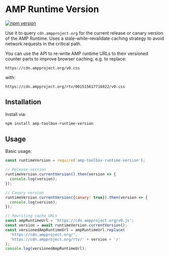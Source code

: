 # AMP Runtime Version

[![npm version](https://badge.fury.io/js/amp-toolbox-runtime-version.svg)](https://badge.fury.io/js/amp-toolbox-runtime-version)

Use it to query `cdn.ampproject.org` for the current release or canary version of the AMP Runtime. Uses a stale-while-revalidate caching strategy to avoid network requests in the critical path.

You can use the API to re-write AMP runtime URLs to their versioned counter parts to improve browser caching, e.g. to replace:

```
https://cdn.ampproject.org/v0.css
```

with:

```
https://cdn.ampproject.org/rtv/001515617716922/v0.css
```


## Installation

Install via:

```sh
npm install amp-toolbox-runtime-version
```

## Usage

Basic usage:

```js
const runtimeVersion = require('amp-toolbox-runtime-version');

// Release version
runtimeVersion.currentVersion().then(version => {
  console.log(version);
});

// Canary version
runtimeVersion.currentVersion({canary: true}).then(version => {
  console.log(version);
});

// Rewriting cache URLs
const ampRuntimeUrl = 'https://cdn.ampproject.org/v0.js';
const version = await runtimeVersion.currentVersion();
const versionedAmpRuntimeUrl = ampRuntimeUrl.replace(
  'https://cdn.ampproject.org/',
  'https://cdn.ampproject.org/rtv/' + version + '/'
);
console.log(versionedAmpRuntimeUrl);
```

